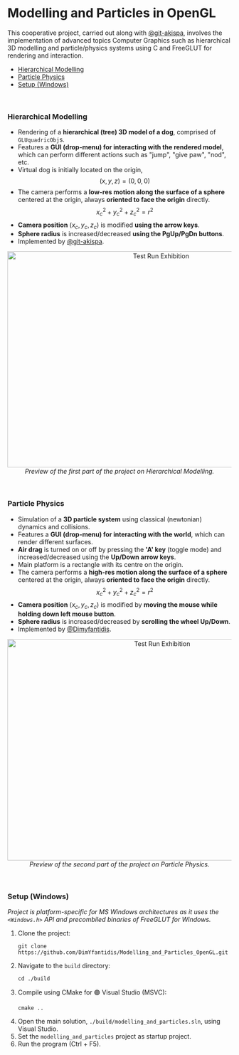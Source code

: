 # Modelling and Particles in OpenGL

This cooperative project, carried out along with [@git-akispa](https://github.com/git-akispa), involves the implementation of advanced topics Computer Graphics such as hierarchical 3D modelling and particle/physics systems using C and FreeGLUT for rendering and interaction.

* [Hierarchical Modelling](#hierarchical-modelling)
* [Particle Physics](#particle-physics)
* [Setup (Windows)](#setup-windows)

<br/>

### Hierarchical Modelling

* Rendering of a **hierarchical (tree) 3D model of a dog**, comprised of `GLUquadricObj`s. 
* Features a **GUI (drop-menu) for interacting with the rendered model**, which can perform different actions such as "jump", "give paw", "nod", etc. 
* Virtual dog is initially located on the origin,
  $$
      (x, y, z) = (0, 0, 0)
  $$
* The camera performs a **low-res motion along the surface of a sphere** centered at the origin, always **oriented to face the origin** directly.
  $$
    x_c^2 + y_c^2 + z_c^2 = r^2
  $$
* **Camera position** $(x_c, y_c, z_c)$ is modified **using the arrow keys**. 
* **Sphere radius** is increased/decreased **using the PgUp/PgDn buttons**.
* Implemented by [@git-akispa](https://github.com/git-akispa).

<p align="center">
  <img src="./media/cg2_exhibition_1.gif" alt="Test Run Exhibition" width="675" height="486">
  <br>
  <i> Preview of the first part of the project on Hierarchical Modelling. </i>
</p>

<br/>

### Particle Physics

* Simulation of a **3D particle system** using classical (newtonian) dynamics and collisions. 
* Features a **GUI (drop-menu) for interacting with the world**, which can render different surfaces. 
* **Air drag** is turned on or off by pressing the **'A' key** (toggle mode) and increased/decreased using the **Up/Down arrow keys**.
* Main platform is a rectangle with its centre on the origin.
* The camera performs a **high-res motion along the surface of a sphere** centered at the origin, always **oriented to face the origin** directly.
  $$
    x_c^2 + y_c^2 + z_c^2 = r^2
  $$
* **Camera position** $(x_c, y_c, z_c)$ is modified by **moving the mouse while holding down left mouse button**. 
* **Sphere radius** is increased/decreased by **scrolling the wheel Up/Down**.
* Implemented by [@Dimyfantidis](https://github.com/DimYfantidis).

<p align="center">
  <img src="./media/cg2_exhibition_2.gif" alt="Test Run Exhibition" width="680" height="498">
  <br>
  <i> Preview of the second part of the project on Particle Physics. </i>
</p>

<br/>

### Setup (Windows)

*Project is platform-specific for MS Windows architectures as it uses the `<Windows.h>` API and precombiled binaries of FreeGLUT for Windows.*

1. Clone the project:
    ```
    git clone https://github.com/DimYfantidis/Modelling_and_Particles_OpenGL.git
    ```
2. Navigate to the `build` directory:
    ```
    cd ./build
    ```
3. Compile using CMake for 🟣 Visual Studio (MSVC):
    ```
    cmake ..
    ```
4. Open the main solution, `./build/modelling_and_particles.sln`, using Visual Studio.
5. Set the `modelling_and_particles` project as startup project.
6. Run the program (Ctrl + F5).
